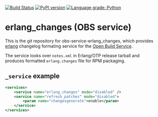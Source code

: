 [![Build Status](https://github.com/openSUSE/obs-service-erlang_changes/actions/workflows/python-package.yml/badge.svg)](https://github.com/openSUSE/obs-service-erlang_changes/actions/workflows/python-package.yml)
[![PyPI version](https://badge.fury.io/py/obs-service-erlang_changes.svg)](https://badge.fury.io/py/obs-service-erlang_changes)
[![Language grade: Python](https://img.shields.io/lgtm/grade/python/g/matwey/obs-service-erlang_changes.svg?logo=lgtm&logoWidth=18)](https://lgtm.com/projects/g/matwey/obs-service-erlang_changes/context:python)

# erlang_changes (OBS service)
This is the git repository for obs-service-erlang_changes, which provides [erlang](https://www.erlang.org/) changelog formating service for the [Open Build Service](http://openbuildservice.org/).

The service looks over `notes.xml` in Erlang/OTP release tarball and produces formatted `erlang.changes` file for RPM packaging.

## `_service` example

```xml
<services>
	<service name="erlang_changes" mode="disabled" />
	<service name="refresh_patches" mode="disabled">
		<param name="changesgenerate">enable</param>
	</service>
</services>
```
